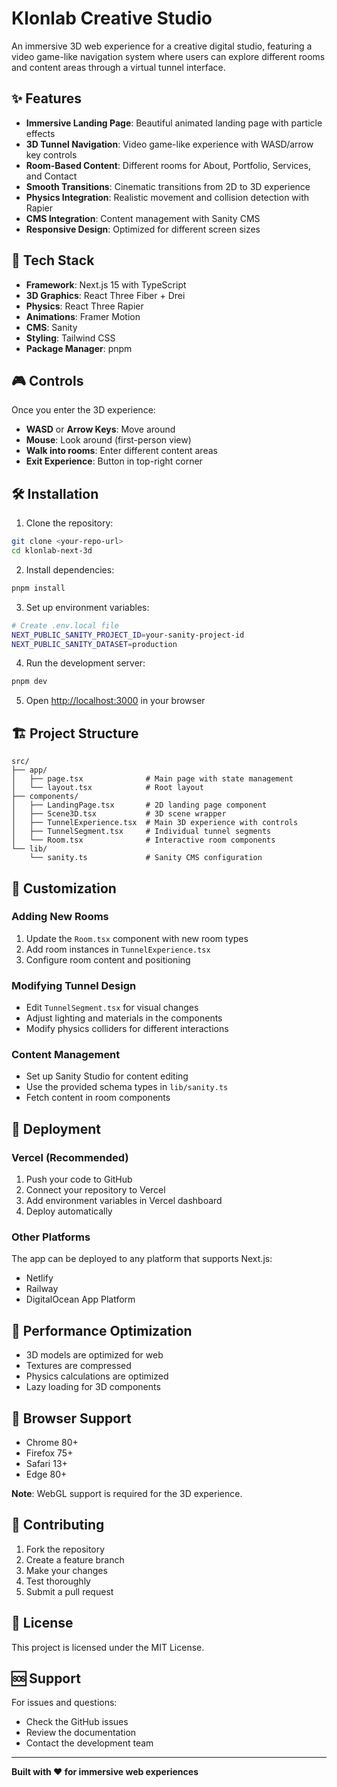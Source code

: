 # Klonlab Creative Studio

An immersive 3D web experience for a creative digital studio, featuring a video game-like navigation system where users can explore different rooms and content areas through a virtual tunnel interface.

## ✨ Features

- **Immersive Landing Page**: Beautiful animated landing page with particle effects
- **3D Tunnel Navigation**: Video game-like experience with WASD/arrow key controls
- **Room-Based Content**: Different rooms for About, Portfolio, Services, and Contact
- **Smooth Transitions**: Cinematic transitions from 2D to 3D experience
- **Physics Integration**: Realistic movement and collision detection with Rapier
- **CMS Integration**: Content management with Sanity CMS
- **Responsive Design**: Optimized for different screen sizes

## 🚀 Tech Stack

- **Framework**: Next.js 15 with TypeScript
- **3D Graphics**: React Three Fiber + Drei
- **Physics**: React Three Rapier
- **Animations**: Framer Motion
- **CMS**: Sanity
- **Styling**: Tailwind CSS
- **Package Manager**: pnpm

## 🎮 Controls

Once you enter the 3D experience:

- **WASD** or **Arrow Keys**: Move around
- **Mouse**: Look around (first-person view)
- **Walk into rooms**: Enter different content areas
- **Exit Experience**: Button in top-right corner

## 🛠️ Installation

1. Clone the repository:
```bash
git clone <your-repo-url>
cd klonlab-next-3d
```

2. Install dependencies:
```bash
pnpm install
```

3. Set up environment variables:
```bash
# Create .env.local file
NEXT_PUBLIC_SANITY_PROJECT_ID=your-sanity-project-id
NEXT_PUBLIC_SANITY_DATASET=production
```

4. Run the development server:
```bash
pnpm dev
```

5. Open [http://localhost:3000](http://localhost:3000) in your browser

## 🏗️ Project Structure

```
src/
├── app/
│   ├── page.tsx              # Main page with state management
│   └── layout.tsx            # Root layout
├── components/
│   ├── LandingPage.tsx       # 2D landing page component
│   ├── Scene3D.tsx           # 3D scene wrapper
│   ├── TunnelExperience.tsx  # Main 3D experience with controls
│   ├── TunnelSegment.tsx     # Individual tunnel segments
│   └── Room.tsx              # Interactive room components
└── lib/
    └── sanity.ts             # Sanity CMS configuration
```

## 🎨 Customization

### Adding New Rooms

1. Update the `Room.tsx` component with new room types
2. Add room instances in `TunnelExperience.tsx`
3. Configure room content and positioning

### Modifying Tunnel Design

- Edit `TunnelSegment.tsx` for visual changes
- Adjust lighting and materials in the components
- Modify physics colliders for different interactions

### Content Management

- Set up Sanity Studio for content editing
- Use the provided schema types in `lib/sanity.ts`
- Fetch content in room components

## 🚀 Deployment

### Vercel (Recommended)

1. Push your code to GitHub
2. Connect your repository to Vercel
3. Add environment variables in Vercel dashboard
4. Deploy automatically

### Other Platforms

The app can be deployed to any platform that supports Next.js:
- Netlify
- Railway
- DigitalOcean App Platform

## 🔧 Performance Optimization

- 3D models are optimized for web
- Textures are compressed
- Physics calculations are optimized
- Lazy loading for 3D components

## 📱 Browser Support

- Chrome 80+
- Firefox 75+
- Safari 13+
- Edge 80+

**Note**: WebGL support is required for the 3D experience.

## 🤝 Contributing

1. Fork the repository
2. Create a feature branch
3. Make your changes
4. Test thoroughly
5. Submit a pull request

## 📄 License

This project is licensed under the MIT License.

## 🆘 Support

For issues and questions:
- Check the GitHub issues
- Review the documentation
- Contact the development team

---

**Built with ❤️ for immersive web experiences**
